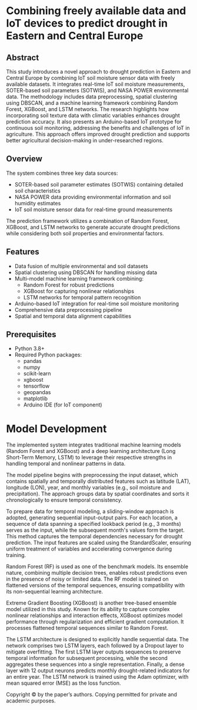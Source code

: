 # Combining freely available data and IoT devices to predict drought in Eastern and Central Europe

## Abstract
This study introduces a novel approach to drought prediction in Eastern and Central Europe by combining IoT soil moisture sensor data with freely available datasets. It integrates real-time IoT soil moisture measurements, SOTER-based soil parameters (SOTWIS), and NASA POWER environmental data. The methodology includes data preprocessing, spatial clustering using DBSCAN, and a machine learning framework combining Random Forest, XGBoost, and LSTM networks. The research highlights how incorporating soil texture data with climatic variables enhances drought prediction accuracy. It also presents an Arduino-based IoT prototype for continuous soil monitoring, addressing the benefits and challenges of IoT in agriculture. This approach offers improved drought prediction and supports better agricultural decision-making in under-researched regions.

## Overview

The system combines three key data sources:
- SOTER-based soil parameter estimates (SOTWIS) containing detailed soil characteristics
- NASA POWER data providing environmental information and soil humidity estimates
- IoT soil moisture sensor data for real-time ground measurements

The prediction framework utilizes a combination of Random Forest, XGBoost, and LSTM networks to generate accurate drought predictions while considering both soil properties and environmental factors.

## Features

- Data fusion of multiple environmental and soil datasets
- Spatial clustering using DBSCAN for handling missing data
- Multi-model machine learning framework combining:
  - Random Forest for robust predictions
  - XGBoost for capturing nonlinear relationships
  - LSTM networks for temporal pattern recognition
- Arduino-based IoT integration for real-time soil moisture monitoring
- Comprehensive data preprocessing pipeline
- Spatial and temporal data alignment capabilities

## Prerequisites

- Python 3.8+
- Required Python packages:
  - pandas
  - numpy
  - scikit-learn
  - xgboost
  - tensorflow
  - geopandas
  - matplotlib
  - Arduino IDE (for IoT component)


# Model Development
The implemented system integrates traditional machine learning models (Random Forest and XGBoost) and a deep learning architecture (Long Short-Term Memory, LSTM) to leverage their respective strengths in handling temporal and nonlinear patterns in data.

The model pipeline begins with preprocessing the input dataset, which contains spatially and temporally distributed features such as latitude (LAT), longitude (LON), year, and monthly variables (e.g., soil moisture and precipitation). The approach groups data by spatial coordinates and sorts it chronologically to ensure temporal consistency.

To prepare data for temporal modeling, a sliding-window approach is adopted, generating sequential input-output pairs. For each location, a sequence of data spanning a specified lookback period (e.g., 3 months) serves as the input, while the subsequent month's values form the target. This method captures the temporal dependencies necessary for drought prediction. The input features are scaled using the StandardScaler, ensuring uniform treatment of variables and accelerating convergence during training.

Random Forest (RF) is used as one of the benchmark models. Its ensemble nature, combining multiple decision trees, enables robust predictions even in the presence of noisy or limited data. The RF model is trained on flattened versions of the temporal sequences, ensuring compatibility with its non-sequential learning architecture.

Extreme Gradient Boosting (XGBoost) is another tree-based ensemble model utilized in this study. Known for its ability to capture complex nonlinear relationships and interaction effects, XGBoost optimizes model performance through regularization and efficient gradient computation. It processes flattened temporal sequences similar to Random Forest.

The LSTM architecture is designed to explicitly handle sequential data. The network comprises two LSTM layers, each followed by a Dropout layer to mitigate overfitting. The first LSTM layer outputs sequences to preserve temporal information for subsequent processing, while the second aggregates these sequences into a single representation. Finally, a dense layer with 12 output neurons predicts monthly drought-related indicators for an entire year. The LSTM network is trained using the Adam optimizer, with mean squared error (MSE) as the loss function.

Copyright © by the paper’s authors. Copying permitted for
private and academic purposes.
